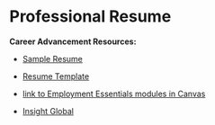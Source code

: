 # Professional Resume

**Career Advancement Resources:**

- [Sample Resume](https://generation.instructure.com/courses/1192/files/460272?wrap=1)

- [Resume Template](https://generation.instructure.com/courses/1192/files/460270?wrap=1)

- [link to Employment Essentials modules in Canvas](https://generation.instructure.com/courses/1192/quizzes/168038?module_item_id=729744)

- [Insight Global](https://docs.google.com/document/d/1GeMZ-nx5ux-CWmKIHtU-CYLYmSGLGZg9KnAv3irA3Uw/edit)
